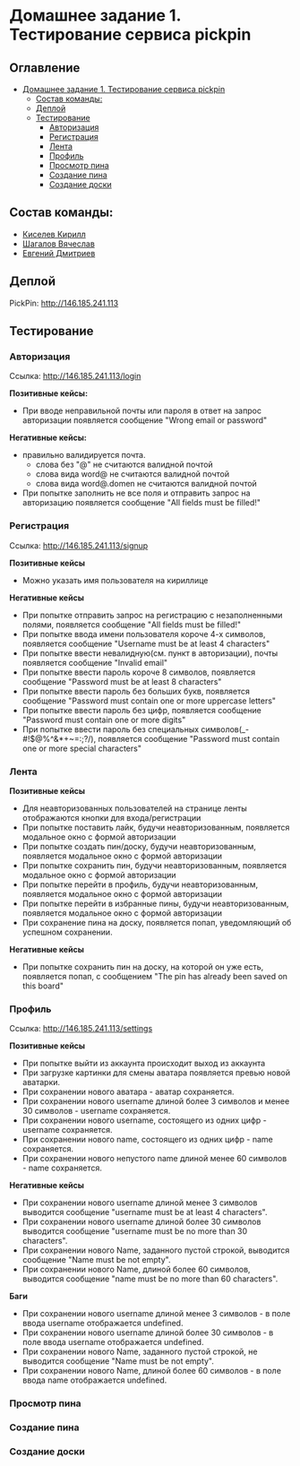 # Домашнее задание 1. Тестирование сервиса pickpin

<!--toc:start-->

## Оглавление

- [Домашнее задание 1. Тестирование сервиса pickpin](#домашнее-задание-1-тестирование-сервиса-pickpin)
    - [Состав команды:](#состав-команды)
    - [Деплой](#деплой)
    - [Тестирование](#тестирование)
        - [Авторизация](#авторизация)
        - [Регистрация](#регистрация)
        - [Лента](#лента)
        - [Профиль](#профиль)
        - [Просмотр пина](#просмотр-пина)
        - [Cоздание пина](#cоздание-пина)
        - [Создание доски](#создание-доски)

## Состав команды:

- [Киселев Кирилл](https://github.com/t1d333)
- [Шагалов Вячеслав](https://github.com/SlavaShagalov)
- [Евгений Дмитриев](https://github.com/UjinIaly)

## Деплой

PickPin: http://146.185.241.113

## Тестирование

### Авторизация

Ссылка: http://146.185.241.113/login

**Позитивные кейсы:**

- При вводе неправильной почты или пароля в ответ на запрос авторизации появляется сообщение "Wrong email or password"

**Негативные кейсы:**

- правильно валидируется почта.
    - слова без "@" не считаются валидной почтой
    - слова вида word@ не считаются валидной почтой
    - слова вида word@.domen не считаются валидной почтой
- При попытке заполнить не все поля и отправить запрос на авторизацию появляется сообщение "All fields must be filled!"

### Регистрация

Ссылка: http://146.185.241.113/signup

**Позитивные кейсы**

- Можно указать имя пользователя на кириллице

**Негативные кейсы**

- При попытке отправить запрос на регистрацию с незаполненными полями, появляется сообщение "All fields must be filled!"
- При попытке ввода имени пользователя короче 4-х символов, появляется сообщение "Username must be at least 4
  characters"
- При попытке ввести невалидную(см. пункт в авторизации), почты появляется сообщение "Invalid email"
- При попытке ввести пароль короче 8 символов, появляется сообщение "Password must be at least 8 characters"
- При попытке ввести пароль без больших букв, появляется сообщение "Password must contain one or more uppercase letters"
- При попытке ввести пароль без цифр, появляется сообщение "Password must contain one or more digits"
- При попытке ввести пароль без специальных символов(\_\-#!$@%^&\*+~=:;?/), появляется сообщение "Password must contain
  one or more special characters"

### Лента

**Позитивные кейсы**

- Для неавторизованных пользователей на странице ленты отображаются кнопки для входа/регистрации
- При попытке поставить лайк, будучи неавторизованным, появляется модальное окно с формой авторизации
- При попытке создать пин/доску, будучи неавторизованным, появляется модальное окно с формой авторизации
- При попытке сохранить пин, будучи неавторизованным, появляется модальное окно с формой авторизации
- При попытке перейти в профиль, будучи неавторизованным, появляется модальное окно с формой авторизации
- При попытке перейти в избранные пины, будучи неавторизованным, появляется модальное окно с формой авторизации
- При сохранение пина на доску, появляется попап, уведомляющий об успешном сохранении.

**Негативные кейсы**

- При попытке сохранить пин на доску, на которой он уже есть, появляется попап, с сообщением "The pin has already been
  saved on this board"

### Профиль

Ссылка: http://146.185.241.113/settings

**Позитивные кейсы**

- При попытке выйти из аккаунта происходит выход из аккаунта
- При загрузке картинки для смены аватара появляется превью новой аватарки.
- При сохранении нового аватара - аватар сохраняется.
- При сохранении нового username длиной более 3 символов и менее 30 символов - username сохраняется.
- При сохранении нового username, состоящего из одних цифр - username сохраняется.
- При сохранении нового name, состоящего из одних цифр - name сохраняется.
- При сохранении нового непустого name длиной менее 60 символов - name сохраняется.

**Негативные кейсы**

- При сохранении нового username длиной менее 3 символов выводится сообщение "username must be at least 4 characters".
- При сохранении нового username длиной более 30 символов выводится сообщение "username must be no more than 30
  characters".
- При сохранении нового Name, заданного пустой строкой, выводится сообщение "Name must be not empty".
- При сохранении нового Name, длиной более 60 символов, выводится сообщение "name must be no more than 60 characters".

**Баги**

- При сохранении нового username длиной менее 3 символов - в поле ввода username отображается undefined.
- При сохранении нового username длиной более 30 символов - в поле ввода username отображается undefined.
- При сохранении нового Name, заданного пустой строкой, не выводится сообщение "Name must be not empty".
- При сохранении нового Name, длиной более 60 символов - в поле ввода name отображается undefined.

### Просмотр пина

### Cоздание пина

### Создание доски
